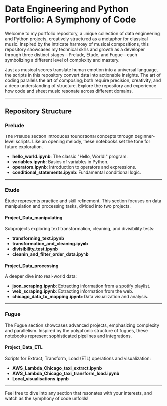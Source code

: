 # Data Engineering and Python Portfolio: A Symphony of Code

Welcome to my portfolio repository, a unique collection of data engineering and Python projects, creatively structured as a metaphor for classical music. Inspired by the intricate harmony of musical compositions, this repository showcases my technical skills and growth as a developer through three distinct stages—Prelude, Étude, and Fugue—each symbolizing a different level of complexity and mastery.

Just as musical scores translate human emotion into a universal language, the scripts in this repository convert data into actionable insights. The art of coding parallels the art of composing; both require precision, creativity, and a deep understanding of structure. Explore the repository and experience how code and sheet music resonate across different domains.

---

## Repository Structure

### Prelude
The Prelude section introduces foundational concepts through beginner-level scripts. Like an opening melody, these notebooks set the tone for future exploration.

- **hello_world.ipynb**: The classic "Hello, World!" program.
- **variables.ipynb**: Basics of variables in Python.
- **operators.ipynb**: Introduction to operators and expressions.
- **conditional_statements.ipynb**: Fundamental conditional logic.

---

### Etude
Étude represents practice and skill refinement. This section focuses on data manipulation and processing tasks, divided into two projects.

#### Project_Data_manipulating
Subprojects exploring text transformation, cleaning, and divisibility tests:
- **transforming_text.ipynb**
- **transformation_and_cleaning.ipynb**
- **divisibility_test.ipynb**
- **cleanin_and_filter_order_data.ipynb**

#### Project_Data_processing
A deeper dive into real-world data:
- **json_scraping.ipynb**: Extracting information from a spotify playlist.
- **web_scraping.ipynb**: Extracting information from the web.
- **chicago_data_to_mapping.ipynb**: Data visualization and analysis.

---

### Fugue
The Fugue section showcases advanced projects, emphasizing complexity and parallelism. Inspired by the polyphonic structure of fugues, these notebooks represent sophisticated pipelines and integrations.

#### Project_Data_ETL
Scripts for Extract, Transform, Load (ETL) operations and visualization:
- **AWS_Lambda_Chicago_taxi_extract.ipynb**
- **AWS_Lambda_Chicago_taxi_transform_load.ipynb**
- **Local_visualisations.ipynb**

---

Feel free to dive into any section that resonates with your interests, and watch as the symphony of code unfolds!

